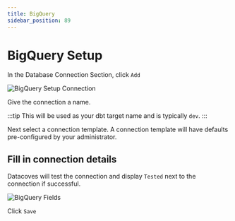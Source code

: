 ```yaml
---
title: BigQuery
sidebar_position: 89
---
```

# BigQuery Setup

In the Database Connection Section, click `Add`

![BigQuery Setup Connection](./assets/connection_bigquery_dropdown.png)

Give the connection a name. 

:::tip
This will be used as your dbt target name and is typically `dev`. 
:::

Next select a connection template. A connection template will have defaults pre-configured by your administrator.

## Fill in connection details 

Datacoves will test the connection and display `Tested` next to the connection if successful. 

![BigQuery Fields](./assets/connection_bigquery_fields.png)

Click `Save`
